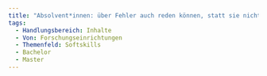 ```yaml
---
title: "Absolvent*innen: über Fehler auch reden können, statt sie nicht zuzugeben (bei Ingenieuren und Informatikern oft die Sicht «Produkt machen und das muss gut sein» der Prozess spielt aber auch eine wichtige Rolle)"
tags:
  - Handlungsbereich: Inhalte
  - Von: Forschungseinrichtungen
  - Themenfeld: Softskills
  - Bachelor
  - Master
---
```

